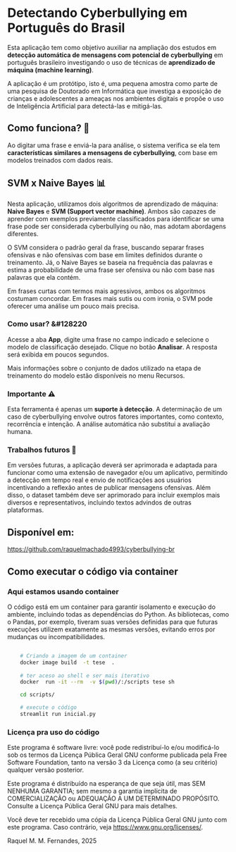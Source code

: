 
# Detectando Cyberbullying em Português do Brasil  


Esta aplicação tem como objetivo auxiliar na ampliação dos estudos em **detecção automática de mensagens com potencial de cyberbullying** em português brasileiro investigando o uso de técnicas de **aprendizado de máquina (machine learning)**.

A aplicação é um protótipo, isto é, uma pequena amostra como parte de uma pesquisa de Doutorado em Informática que investiga a exposição de crianças e adolescentes a ameaças nos ambientes digitais e propõe o uso de Inteligência Artificial para detectá-las e mitigá-las.


## Como funciona? &#128289;
  
  Ao digitar uma frase e enviá-la para análise, o sistema verifica se ela tem **características similares a mensagens de cyberbullying**, com base em modelos treinados com dados reais.


##  SVM x Naive Bayes  &#128202;
  
  
Nesta aplicação, utilizamos dois algoritmos de aprendizado de máquina: **Naive Bayes** e **SVM (Support vector machine)**. Ambos são capazes de aprender com exemplos previamente classificados para identificar se uma frase pode ser considerada cyberbullying ou não, mas adotam abordagens diferentes.

O SVM considera o padrão geral da frase, buscando separar frases ofensivas e não ofensivas com base em limites definidos durante o treinamento. Já, o Naive Bayes se baseia na frequência das palavras e estima a probabilidade de uma frase ser ofensiva ou não com base nas palavras que ela contém.

Em frases curtas com termos mais agressivos, ambos os algoritmos costumam concordar. Em frases mais sutis ou com ironia, o SVM pode oferecer uma análise um pouco mais precisa.

### Como usar? &#128220
  
Acesse a aba **App**, digite uma frase no campo indicado e selecione o modelo de classificação desejado. Clique no botão **Analisar**. A resposta será exibida em poucos segundos.

Mais informações sobre o conjunto de dados utilizado na etapa de treinamento do modelo estão disponíveis no menu Recursos.

### Importante   &#9888;
  
Esta ferramenta é apenas um **suporte à detecção**. A determinação de um caso de cyberbullying envolve outros fatores importantes, como contexto, recorrência e intenção. A análise automática não substitui a avaliação humana.

### Trabalhos futuros &#128679;
  
Em versões futuras, a aplicação deverá ser aprimorada e adaptada para funcionar como uma extensão de navegador e/ou um aplicativo, permitindo a detecção em tempo real e envio de notificações aos usuários incentivando a reflexão antes de publicar mensagens ofensivas. Além disso, o dataset também deve ser aprimorado para incluir exemplos mais diversos e representativos, incluindo textos advindos de outras plataformas.


## Disponível em: 

https://github.com/raquelmachado4993/cyberbullying-br 


## Como executar o código via container

### Aqui estamos usando container 

 O código está em um container para garantir isolamento e execução do ambiente, incluindo todas as dependências do Python. As bibliotecas, como o Pandas, por exemplo, tiveram suas versões definidas para que futuras execuções utilizem exatamente as mesmas versões, evitando erros por mudanças ou incompatibilidades.


```bash

    # Criando a imagem de um container
    docker image build  -t tese  .
    
    # ter aceso ao shell e ser mais iterativo
    docker  run -it --rm  -v $(pwd)/:/scripts tese sh 

    cd scripts/

    # execute o código
    streamlit run inicial.py

```

### Licença pra uso do código

 Este programa é software livre: você pode redistribuí-lo e/ou modificá-lo
 sob os termos da Licença Pública Geral GNU conforme publicada pela Free Software Foundation,
 tanto na versão 3 da Licença como (a seu critério) qualquer versão posterior.

 Este programa é distribuído na esperança de que seja útil,
 mas SEM NENHUMA GARANTIA; sem mesmo a garantia implícita de
 COMERCIALIZAÇÃO ou ADEQUAÇÃO A UM DETERMINADO PROPÓSITO.
 Consulte a Licença Pública Geral GNU para mais detalhes.

 Você deve ter recebido uma cópia da Licença Pública Geral GNU
 junto com este programa. Caso contrário, veja <https://www.gnu.org/licenses/>.

Raquel M. M. Fernandes, 2025  
 
